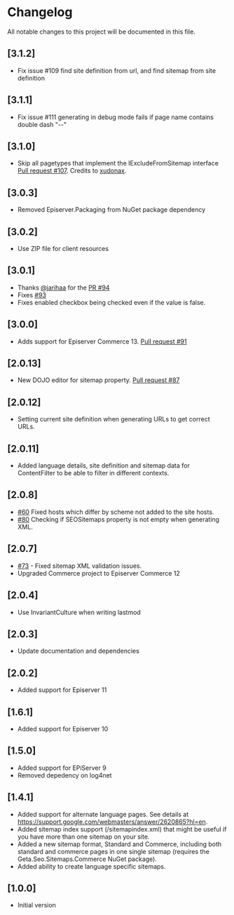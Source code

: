 # Changelog

All notable changes to this project will be documented in this file.

## [3.1.2]

- Fix issue #109 find site definition from url, and find sitemap from site definition

## [3.1.1]

- Fix issue #111 generating in debug mode fails if page name contains double dash "--"

## [3.1.0]

- Skip all pagetypes that implement the IExcludeFromSitemap interface [Pull request #107](https://github.com/Geta/SEO.Sitemaps/pull/107). Credits to [xudonax](https://github.com/xudonax).

## [3.0.3]

- Removed Episerver.Packaging from NuGet package dependency

## [3.0.2]

- Use ZIP file for client resources

## [3.0.1]

- Thanks [@jarihaa](https://github.com/jarihaa) for the [PR #94](https://github.com/Geta/SEO.Sitemaps/pull/94)
- Fixes [#93](https://github.com/Geta/SEO.Sitemaps/issues/93)
- Fixes enabled checkbox being checked even if the value is false.

## [3.0.0]

- Adds support for Episerver Commerce 13. [Pull request #91](https://github.com/Geta/SEO.Sitemaps/pull/91)

## [2.0.13]

- New DOJO editor for sitemap property. [Pull request #87](https://github.com/Geta/SEO.Sitemaps/pull/87)

## [2.0.12]

- Setting current site definition when generating URLs to get correct URLs.

## [2.0.11]

- Added language details, site definition and sitemap data for ContentFilter to be able to filter in different contexts.

## [2.0.8]

- [#60](https://github.com/Geta/SEO.Sitemaps/issues/60) Fixed hosts which differ by scheme not added to the site hosts.
- [#80](https://github.com/Geta/SEO.Sitemaps/pull/80) Checking if SEOSitemaps property is not empty when generating XML.

## [2.0.7]

- [#73](https://github.com/Geta/SEO.Sitemaps/issues/73) - Fixed sitemap XML validation issues.
- Upgraded Commerce project to Episerver Commerce 12

## [2.0.4]

- Use InvariantCulture when writing lastmod

## [2.0.3]

- Update documentation and dependencies

## [2.0.2]

- Added support for Episerver 11

## [1.6.1]

- Added support for Episerver 10

## [1.5.0]

- Added support for EPiServer 9
- Removed depedency on log4net

## [1.4.1]

- Added support for alternate language pages. See details at https://support.google.com/webmasters/answer/2620865?hl=en.
- Added sitemap index support (/sitemapindex.xml) that might be useful if you have more than one sitemap on your site.
- Added a new sitemap format, Standard and Commerce, including both standard and commerce pages in one single sitemap (requires the Geta.Seo.Sitemaps.Commerce NuGet package).
- Added ability to create language specific sitemaps.

## [1.0.0]

- Initial version
